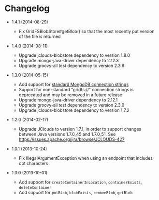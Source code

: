 # Changelog

*   1.4.1 (2014-08-29)
    *   Fix GridFSBlobStore#getBlob() so that the most recently put version of the file is returned 

*   1.4.0 (2014-08-11)
    *   Upgrade jclouds-blobstore dependency to version 1.8.0
    *   Upgrade mongo-java-driver dependency to 2.12.3
    *   Upgrade groovy-all test dependency to version 2.3.6

*   1.3.0 (2014-05-15)
    *   Add support for [standard MongoDB connection strings](http://docs.mongodb.org/manual/reference/connection-string/)
    *   Support for non-standard "gridfs://" connection strings is deprecated and may be removed in a future release
    *   Upgrade mongo-java-driver dependency to 2.12.1
    *   Upgrade groovy-all test dependency to version 2.3.0
    *   Upgrade jclouds-blobstore dependency to version 1.7.2

*   1.2.0 (2014-02-17)
    *   Upgrade JClouds to version 1.7.1, in order to support changes between Java versions 1.7.0_45 and 1.7.0_51.  See https://issues.apache.org/jira/browse/JCLOUDS-427

*   1.0.1 (2013-10-24)
    *   Fix IllegalArgumentException when using an endpoint that includes dot characters

*   1.0.0 (2013-10-01)
    *   Add support for `createContainerInLocation`, `containerExists`, `deleteContainer`
    *   Add support for `putBlob`, `blobExists`, `removeBlob`, `getBlob`
